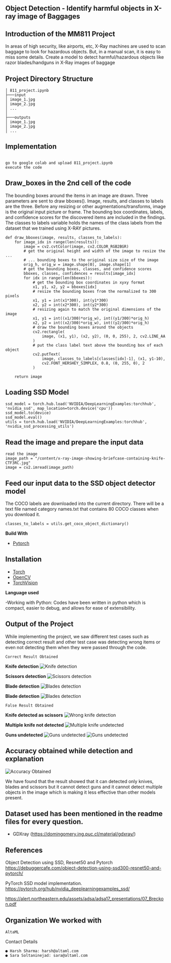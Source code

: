 ## Object Detection - Identify harmful objects in X-ray image of Baggages 

## Introduction of the MM811 Project

In areas of high security, like airports, etc, X-Ray machines are used to scan baggage
to look for hazardous objects. But, in a manual scan, it is easy to miss some details.
Create a model to detect harmful/hazardous objects like razor blades/handguns in
X-Ray images of baggage


## Project Directory Structure

```
│ 811_project.ipynb
├───input
│ image_1.jpg
│ image_2.jpg
│ ...
│
├───outputs
│ image_1.jpg
│ image_2.jpg
│ ...
```
## Implementation

```

go to google colab and upload 811_project.ipynb
execute the code

```

## Draw_boxes in the 2nd cell of the code

The bounding boxes around the items in an image are drawn. Three parameters are sent to draw bboxes(). Image, results, and classes to labels are the three. Before any resizing or other augmentations/transforms, image is the original input picture or frame. The bounding box coordinates, labels, and confidence scores for the discovered items are included in the findings. The classes to labels variable holds the names of the class labels from the dataset that we trained using X-RAY pictures.

```
def draw_bboxes(image, results, classes_to_labels):
    for image_idx in range(len(results)):
        image = cv2.cvtColor(image, cv2.COLOR_RGB2BGR)
        # get the original height and width of the image to resize the ...
        # ... bounding boxes to the original size size of the image
        orig_h, orig_w = image.shape[0], image.shape[1]
        # get the bounding boxes, classes, and confidence scores
        bboxes, classes, confidences = results[image_idx]
        for idx in range(len(bboxes)):
            # get the bounding box coordinates in xyxy format
            x1, y1, x2, y2 = bboxes[idx]
            # resize the bounding boxes from the normalized to 300 pixels
            x1, y1 = int(x1*300), int(y1*300)
            x2, y2 = int(x2*300), int(y2*300)
            # resizing again to match the original dimensions of the image
            x1, y1 = int((x1/300)*orig_w), int((y1/300)*orig_h)
            x2, y2 = int((x2/300)*orig_w), int((y2/300)*orig_h)
            # draw the bounding boxes around the objects
            cv2.rectangle(
                image, (x1, y1), (x2, y2), (0, 0, 255), 2, cv2.LINE_AA
            )
            # put the class label text above the bounding box of each object
            cv2.putText(
                image, classes_to_labels[classes[idx]-1], (x1, y1-10),
                cv2.FONT_HERSHEY_SIMPLEX, 0.8, (0, 255, 0), 2
            )

    return image
```

## Loading SSD Model

```
ssd_model = torch.hub.load('NVIDIA/DeepLearningExamples:torchhub', 'nvidia_ssd', map_location=torch.device('cpu'))
ssd_model.to(device)
ssd_model.eval()
utils = torch.hub.load('NVIDIA/DeepLearningExamples:torchhub', 'nvidia_ssd_processing_utils')
```

## Read the image and prepare the input data

```
read the image
image_path = "/content/x-ray-image-showing-briefcase-containing-knife-CTF3RC.jpg"
image = cv2.imread(image_path)
```

## Feed our input data to the SSD object detector model

The COCO labels are downloaded into the current directory. There will be a text file named category names.txt that contains 80 COCO classes when you download it.

```
classes_to_labels = utils.get_coco_object_dictionary()
```

**Build With**

- [Pytorch](https://github.com/pytorch/pytorch)

## Installation

- [Torch](https://github.com/pytorch)
- [OpenCV](https://docs.opencv.org/4.x/d6/d00/tutorial_py_root.html)
- [TorchVision](https://github.com/pytorch/vision)

**Language used**

-Working with Python: Codes have been written in python which is compact, easier to debug, and allows for ease of extensibility.

## Output of the Project

While implementing the project, we saw different test cases such as detecting correct result and other test case was detecting wrong items or even not detecting them when they were passed through the code.

`Correct Result Obtained`

**Knife detection**
![Knife detection](knife.jpg)

**Scissors detection**
![Scissors detection](scissors.jpg)

**Blade detection**
![Blades detection](blades1.jpg)

**Blade detection**
![Blades detection](blade2.jpg)

`False Result Obtained`

**Knife detected as scissors**
![Wrong knife detection](falsescissors.png)

**Multiple knife not detected**
![Multiple knife undetected](knivesimage.jpg)

**Guns undetected**
![Guns undetected](bagimage.png)
![Guns undetected](baggageimage.jpg)

## Accuracy obtained while detection and explanation

![Accuracy Obtained](ss89.png)

We have found that the result showed that it can detected only knives, blades and scissors but it cannot detect guns and it cannot detect multiple objects in the image which is making it less effective than other models present.

## **Dataset used has been mentioned in the readme files for every question.**

- GDXray (https://domingomery.ing.puc.cl/material/gdxray/)

## **References**

Object Detection using SSD, Resnet50 and Pytorch https://debuggercafe.com/object-detection-using-ssd300-resnet50-and-pytorch/

PyTorch SSD model implementation. https://pytorch.org/hub/nvidia_deeplearningexamples_ssd/

https://alert.northeastern.edu/assets/adsa/adsa17_presentations/07_Breckon.pdf

## **Organization We worked with**

```
AltaML
```
Contact Details
```
● Harsh Sharma: harsh@altaml.com
● Sara Soltaninejad: sara@altaml.com
```

